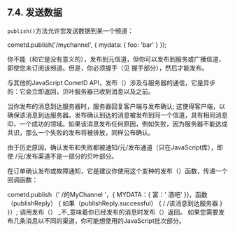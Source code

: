 ## 7.4. 发送数据
`publish()`方法允许您发送数据到某一个频道：

cometd.publish('/mychannel', { mydata: { foo: 'bar' } });

你不能（和它是没有意义的），发布到元信道，但你可以发布到服务或广播信道，即使您未订阅该频道。但是，你必须握手（见 握手部分），然后才能发布。

与其他的JavaScript CometD API，发布（）涉及与服务器的通信，它是异步的：它会立即返回，贝叶服务器已收到消息以及之前。

当你发布的消息到达服务器时，服务器回复客户端与发布确认; 这使得客户端，以确保该消息到达服务器。发布确认到达的消息被发布到同一个信道，具有相同消息ID，一个成功的领域。如果该消息发布任何原因，例如失败，因为服务器不能达成共识，那么一个失败的发布将被排放，同样公布确认。

由于历史原因，确认发布和失败都被通知/元/发布通道（只在JavaScript库），即使 /元/发布渠道不是一部分的贝叶部分。

在订单确认发布或故障通知，它是建议你使用这个变种的发布（）函数，传递一个回调函数：

cometd.publish（' /的MyChannel '，{ MYDATA：{ 富：' 酒吧' }}，函数（publishReply）
{
    如果（publishReply.successful）
    {
        / /该消息到达服务器
    }
}）;
调用发布（） _不_意味着你已经发布的消息时发布（）返回。
如果您需要发布几条消息以不同的渠道，你可能想使用的JavaScript批次部分。
